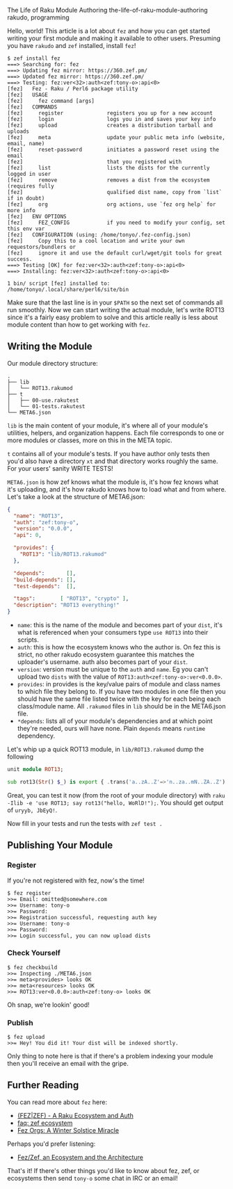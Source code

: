 The Life of Raku Module Authoring
the-life-of-raku-module-authoring
rakudo, programming

Hello, world! This article is a lot about `fez` and how you can get started writing your first module and making it available to other users. Presuming you have `rakudo` and `zef` installed, install `fez`!

```
$ zef install fez
===> Searching for: fez
===> Updating fez mirror: https://360.zef.pm/
===> Updated fez mirror: https://360.zef.pm/
===> Testing: fez:ver<32>:auth<zef:tony-o>:api<0>
[fez]   Fez - Raku / Perl6 package utility
[fez]   USAGE
[fez]     fez command [args]
[fez]   COMMANDS
[fez]     register              registers you up for a new account
[fez]     login                 logs you in and saves your key info
[fez]     upload                creates a distribution tarball and uploads
[fez]     meta                  update your public meta info (website, email, name)
[fez]     reset-password        initiates a password reset using the email
[fez]                           that you registered with
[fez]     list                  lists the dists for the currently logged in user
[fez]     remove                removes a dist from the ecosystem (requires fully
[fez]                           qualified dist name, copy from `list` if in doubt)
[fez]     org                   org actions, use `fez org help` for more info
[fez]   ENV OPTIONS
[fez]     FEZ_CONFIG            if you need to modify your config, set this env var
[fez]   CONFIGURATION (using: /home/tonyo/.fez-config.json)
[fez]     Copy this to a cool location and write your own requestors/bundlers or
[fez]     ignore it and use the default curl/wget/git tools for great success.
===> Testing [OK] for fez:ver<32>:auth<zef:tony-o>:api<0>
===> Installing: fez:ver<32>:auth<zef:tony-o>:api<0>

1 bin/ script [fez] installed to:
/home/tonyo/.local/share/perl6/site/bin
```

Make sure that the last line is in your `$PATH` so the next set of commands all run smoothly. Now we can start writing the actual module, let's write ROT13 since it's a fairly easy problem to solve and this article really is less about module content than how to get working with `fez`.

## Writing the Module

Our module directory structure:

```
.
├── lib
│   └── ROT13.rakumod
├── t
│   ├── 00-use.rakutest
│   └── 01-tests.rakutest
└── META6.json
```

`lib` is the main content of your module, it's where all of your module's utilities, helpers, and organization happens.  Each file corresponds to one or more modules or classes, more on this in the META topic.

`t` contains all of your module's tests.  If you have author only tests then you'd also have a directory `xt` and that directory works roughly the same. For your users' sanity WRITE TESTS!

`META6.json` is how zef knows what the module is, it's how fez knows what it's uploading, and it's how rakudo knows how to load what and from where. Let's take a look at the structure of META6.json:

```json
{
  "name": "ROT13",
  "auth": "zef:tony-o",
  "version": "0.0.0",
  "api": 0,

  "provides": {
    "ROT13": "lib/ROT13.rakumod"
  },

  "depends":       [],
  "build-depends": [],
  "test-depends":  [],

  "tags":        [ "ROT13", "crypto" ],
  "description": "ROT13 everything!"
}
```

* `name`: this is the name of the module and becomes part of your `dist`, it's what is referenced when your consumers type `use ROT13` into their scripts.
* `auth`: this is how the ecosystem knows who the author is.  On fez this is strict, no other rakudo ecosystem guarantee this matches the uploader's username. auth also becomes part of your `dist`.
* `version`: version must be unique to the `auth` and `name`.  Eg you can't upload two `dists` with the value of `ROT13:auth<zef:tony-o>:ver<0.0.0>`.
* `provides`: in provides is the key/value pairs of module and class names to which file they belong to.  If you have two modules in one file then you should have the same file listed twice with the key for each being each class/module name. All `.rakumod` files in `lib` should be in the META6.json file.
* `*depends`: lists all of your module's dependencies and at which point they're needed, ours will have none. Plain `depends` means `runtime` dependency.

Let's whip up a quick ROT13 module, in `lib/ROT13.rakumod` dump the following

```raku
unit module ROT13;

sub rot13(Str() $_) is export { .trans('a..zA..Z'=>'n..za..mN..ZA..Z') }
```

Great, you can test it now (from the root of your module directory) with `raku -Ilib -e 'use ROT13; say rot13("hello, WoRlD!");`. You should get output of `uryyb, JbEyQ!`.

Now fill in your tests and run the tests with `zef test .`

## Publishing Your Module

### Register

If you're not registered with fez, now's the time!

```
$ fez register
>>= Email: omitted@somewhere.com
>>= Username: tony-o
>>= Password:
>>= Registration successful, requesting auth key
>>= Username: tony-o
>>= Password:
>>= Login successful, you can now upload dists
```

### Check Yourself

```
$ fez checkbuild
>>= Inspecting ./META6.json
>>= meta<provides> looks OK
>>= meta<resources> looks OK
>>= ROT13:ver<0.0.0>:auth<zef:tony-o> looks OK
```

Oh snap, we're lookin' good!

### Publish

```
$ fez upload
>>= Hey! You did it! Your dist will be indexed shortly.
```

Only thing to note here is that if there's a problem indexing your module then you'll receive an email with the gripe.

## Further Reading

You can read more about `fez` here:

* [(FEZ|ZEF) - A Raku Ecosystem and Auth](https://deathbykeystroke.com/articles/20210116-fezzef---a-raku-ecosystem-and-auth.html)
* [faq: zef ecosystem](https://deathbykeystroke.com/articles/20210120-faq-zef-ecosystem.html)
* [Fez Orgs: A Winter Solstice Miracle](https://deathbykeystroke.com/articles/20211220-fez-orgs-a-winter-solstice-miracle.html)

Perhaps you'd prefer listening:

* [Fez/Zef, an Ecosystem and the Architecture](https://conf.raku.org/talk/143)

That's it! If there's other things you'd like to know about fez, zef, or ecosystems then send `tony-o` some chat in IRC or an email!
